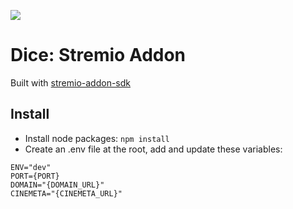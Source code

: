 ![](https://raw.githubusercontent.com/tymmesyde/dice-stremio-addon/master/static/dice.png)
# Dice: Stremio Addon

Built with [stremio-addon-sdk](https://github.com/Stremio/stremio-addon-sdk)

## Install

- Install node packages: `npm install`
- Create an .env file at the root, add and update these variables:
  
```
ENV="dev"
PORT={PORT}
DOMAIN="{DOMAIN_URL}"
CINEMETA="{CINEMETA_URL}"
```